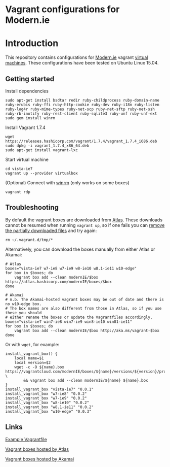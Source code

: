 # Vagrant configurations for Modern.ie

# Introduction
 
This repository contains configurations for [Modern.ie](http://modern.ie) vagrant 
[virtual machines](https://dev.windows.com/en-us/microsoft-edge/tools/vms/linux/). These configurations have been
tested on Ubuntu Linux 15.04.

## Getting started

Install dependencies

	sudo apt-get install bsdtar redir ruby-childprocess ruby-domain-name ruby-erubis ruby-ffi ruby-http-cookie ruby-dev ruby-i18n ruby-listen ruby-log4r ruby-mime-types ruby-net-scp ruby-net-sftp ruby-net-ssh ruby-rb-inotify ruby-rest-client ruby-sqlite3 ruby-unf ruby-unf-ext
	sudo gem install winrm

Install Vagrant 1.7.4

	wget https://releases.hashicorp.com/vagrant/1.7.4/vagrant_1.7.4_i686.deb
	sudo dpkg -i vagrant_1.7.4_x86_64.deb
	sudo apt-get install vagrant-lxc

Start virtual machine

    cd vista-ie7
	vagrant up --provider virtualbox

(Optional) Connect with [winrm](https://docs.vagrantup.com/v2/vagrantfile/winrm_settings.html) (only works on some
boxes)

	vagrant rdp
	
## Troubleshooting

By default the vagrant boxes are downloaded from [Atlas](https://atlas.hashicorp.com/modernIE/). These downloads cannot
be resumed when running ``vagrant up``, so if one fails you can
[remove the partially downloaded files](http://branetheory.org/2014/12/06/2135/) and try again:

    rm ~/.vagrant.d/tmp/*

Alternatively, you can download the boxes manually from either Atlas or Akamai:

    # Atlas
    boxes="vista-ie7 w7-ie8 w7-ie9 w8-ie10 w8.1-ie11 w10-edge"
    for box in $boxes; do
        vagrant box add --clean modernIE/$box https://atlas.hashicorp.com/modernIE/boxes/$box
    done

    # Akamai
    # n.b. The Akamai-hosted vagrant boxes may be out of date and there is no w10-edge box.
    # The box names are also different from those in Atlas, so if you use these you should
    # either rename the boxes or update the Vagrantfiles accordingly.
    boxes="vista-ie7 win7-ie8 win7-ie9 win8-ie10 win81-ie11"
    for box in $boxes; do
        vagrant box add --clean modernIE/$box http://aka.ms/vagrant-$box
    done

Or with ``wget``, for example:

    install_vagrant_box() {
        local name=$1
        local version=$2
        wget -c -O ${name}.box https://vagrantcloud.com/modernIE/boxes/${name}/versions/${version}/providers/virtualbox.box \
            && vagrant box add --clean modernIE/${name} ${name}.box
    }
    install_vagrant_box "vista-ie7" "0.0.1"
    install_vagrant_box "w7-ie8" "0.0.2"
    install_vagrant_box "w7-ie9" "0.0.2"
    install_vagrant_box "w8-ie10" "0.0.2"
    install_vagrant_box "w8.1-ie11" "0.0.2"
    install_vagrant_box "w10-edge" "0.0.3"

## Links

[Example Vagrantfile](https://gist.github.com/andreptb/57e388df5e881937e62a)

[Vagrant boxes hosted by Atlas](https://atlas.hashicorp.com/modernIE/)

[Vagrant boxes hosted by Akamai](https://www.bram.us/2014/09/24/modern-ie-vagrant-boxes/)
